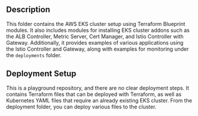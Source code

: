 ## Description

This folder contains the AWS EKS cluster setup using Terraform Blueprint modules. It also includes modules for installing EKS cluster addons such as the ALB Controller, Metric Server, Cert Manager, and Istio Controller with Gateway. Additionally, it provides examples of various applications using the Istio Controller and Gateway, along with examples for monitoring under the `deployments` folder.

## Deployment Setup

This is a playground repository, and there are no clear deployment steps. It contains Terraform files that can be deployed with Terraform, as well as Kubernetes YAML files that require an already existing EKS cluster. From the deployment folder, you can deploy various files to the cluster.
